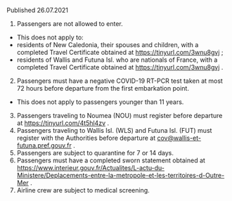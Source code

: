 Published 26.07.2021
1. Passengers are not allowed to enter. 
- This does not apply to:
- residents of New Caledonia, their spouses and children, with a completed Travel Certificate obtained at <a href="https://tinyurl.com/3wnu8gvj">https://tinyurl.com/3wnu8gvj</a> ;
- residents of Wallis and Futuna Isl. who are nationals of France, with a completed Travel Certificate obtained at <a href="https://tinyurl.com/3wnu8gvj">https://tinyurl.com/3wnu8gvj</a> .
2. Passengers must have a negative COVID-19 RT-PCR test taken at most 72 hours before departure from the first embarkation point. 
- This does not apply to passengers younger than 11 years.
3. Passengers traveling to Noumea (NOU) must register before departure at <a href="https://tinyurl.com/4t5hl4zv">https://tinyurl.com/4t5hl4zv</a> .
4. Passengers traveling to Wallis Isl. (WLS) and Futuna Isl. (FUT) must register with the Authorities before departure at <a href="mailto:cov@wallis-et-futuna.pref.gouv.fr">cov@wallis-et-futuna.pref.gouv.fr</a> . 
5. Passengers are subject to quarantine for 7 or 14 days. 
6. Passengers must have a completed sworn statement obtained at <a target="_blank" href="https://www.interieur.gouv.fr/Actualites/L-actu-du-Ministere/Deplacements-entre-la-metropole-et-les-territoires-d-Outre-Mer">https://www.interieur.gouv.fr/Actualites/L-actu-du-Ministere/Deplacements-entre-la-metropole-et-les-territoires-d-Outre-Mer</a> . 
7. Airline crew are subject to medical screening.

